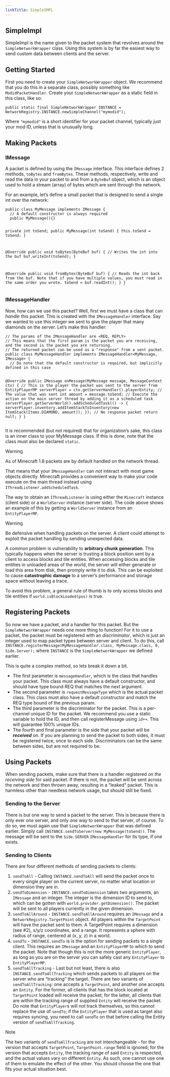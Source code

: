 ```yaml
---
linkTitle: SimpleIMPL
---
```


<article class="docs-entry">
<h1 id="simpleimpl">SimpleImpl<a class="headerlink" href="#simpleimpl" title="Permanent link"> </a></h1>
<p>SimpleImpl is the name given to the packet system that revolves around the <code>SimpleNetworkWrapper</code> class. Using this system is by far the easiest way to send custom data between clients and the server.</p>
<h2 id="getting-started">Getting Started<a class="headerlink" href="#getting-started" title="Permanent link"> </a></h2>
<p>First you need to create your <code>SimpleNetworkWrapper</code> object. We recommend that you do this in a separate class, possibly something like <code>ModidPacketHandler</code>. Create your <code>SimpleNetworkWrapper</code> as a static field in this class, like so:</p>
<pre class="highlight"><code class="language-java">public static final SimpleNetworkWrapper INSTANCE = NetworkRegistry.INSTANCE.newSimpleChannel("mymodid");</code></pre>

<p>Where <code>"mymodid"</code> is a short identifier for your packet channel, typically just your mod ID, unless that is unusually long.</p>
<h2 id="making-packets">Making Packets<a class="headerlink" href="#making-packets" title="Permanent link"> </a></h2>
<h3 id="imessage">IMessage<a class="headerlink" href="#imessage" title="Permanent link"> </a></h3>
<p>A packet is defined by using the <code>IMessage</code> interface. This interface defines 2 methods, <code>toBytes</code> and <code>fromBytes</code>. These methods, respectively, write and read the data in your packet to and from a <code>ByteBuf</code> object, which is an object used to hold a stream (array) of bytes which are sent through the network.</p>
<p>For an example, let&rsquo;s define a small packet that is designed to send a single int over the network:</p>
<pre class="highlight"><code class="language-java">public class MyMessage implements IMessage {
  // A default constructor is always required
  public MyMessage(){}

  private int toSend;
  public MyMessage(int toSend) {
    this.toSend = toSend;
  }

  @Override public void toBytes(ByteBuf buf) {
    // Writes the int into the buf
    buf.writeInt(toSend);
  }

  @Override public void fromBytes(ByteBuf buf) {
    // Reads the int back from the buf. Note that if you have multiple values, you must read in the same order you wrote.
    toSend = buf.readInt();
  }
}</code></pre>

<h3 id="imessagehandler">IMessageHandler<a class="headerlink" href="#imessagehandler" title="Permanent link"> </a></h3>
<p>Now, how can we use this packet? Well, first we must have a class that can <em>handle</em> this packet. This is created with the <code>IMessageHandler</code> interface. Say we wanted to use this integer we sent to give the player that many diamonds on the server. Let&rsquo;s make this handler:</p>
<pre class="highlight"><code class="language-java">// The params of the IMessageHandler are &lt;REQ, REPLY&gt;
// This means that the first param is the packet you are receiving, and the second is the packet you are returning.
// The returned packet can be used as a "response" from a sent packet.
public class MyMessageHandler implements IMessageHandler&lt;MyMessage, IMessage&gt; {
  // Do note that the default constructor is required, but implicitly defined in this case

  @Override public IMessage onMessage(MyMessage message, MessageContext ctx) {
    // This is the player the packet was sent to the server from
    EntityPlayerMP serverPlayer = ctx.getServerHandler().playerEntity;
    // The value that was sent
    int amount = message.toSend;
    // Execute the action on the main server thread by adding it as a scheduled task
    serverPlayer.getServerWorld().addScheduledTask(() -&gt; {
      serverPlayer.inventory.addItemStackToInventory(new ItemStack(Items.DIAMOND, amount));
    });
    // No response packet
    return null;
  }
}</code></pre>

<p>It is recommended (but not required) that for organization&rsquo;s sake, this class is an inner class to your MyMessage class. If this is done, note that the class must also be declared <code>static</code>.</p>
<div class="admonition warning">
<p class="admonition-title">Warning</p>
<p>As of Minecraft 1.8 packets are by default handled on the network thread.</p>
<p>That means that your <code>IMessageHandler</code> can <em>not</em> interact with most game objects directly.
Minecraft provides a convenient way to make your code execute on the main thread instead using <code>IThreadListener.addScheduledTask</code>.</p>
<p>The way to obtain an <code>IThreadListener</code> is using either the <code>Minecraft</code> instance (client side) or a <code>WorldServer</code> instance (server side). The code above shows an example of this by getting a <code>WorldServer</code> instance from an <code>EntityPlayerMP</code>.</p>
</div>
<div class="admonition warning">
<p class="admonition-title">Warning</p>
<p>Be defensive when handling packets on the server. A client could attempt to exploit the packet handling by sending unexpected data.</p>
<p>A common problem is vulnerability to <strong>arbitrary chunk generation</strong>. This typically happens when the server is trusting a block position sent by a client to access blocks and tile entities. When accessing blocks and tile entities in unloaded areas of the world, the server will either generate or load this area from disk, then promply write it to disk. This can be exploited to cause <strong>catastrophic damage</strong> to a server&rsquo;s performance and storage space without leaving a trace.</p>
<p>To avoid this problem, a general rule of thumb is to only access blocks and tile entities if <code>world.isBlockLoaded(pos)</code> is true.</p>
</div>
<h2 id="registering-packets">Registering Packets<a class="headerlink" href="#registering-packets" title="Permanent link"> </a></h2>
<p>So now we have a packet, and a handler for this packet. But the <code>SimpleNetworkWrapper</code> needs one more thing to function! For it to use a packet, the packet must be registered with an <em>discriminator</em>, which is just an integer used to map packet types between server and client. To do this, call <code>INSTANCE.registerMessage(MyMessageHandler.class, MyMessage.class, 0, Side.Server);</code> where <code>INSTANCE</code> is the <code>SimpleNetworkWrapper</code> we defined earlier.</p>
<p>This is quite a complex method, so lets break it down a bit.</p>
<ul>
<li>The first parameter is <code>messageHandler</code>, which is the class that handles your packet. This class must always have a default constructor, and should have type bound REQ that matches the next argument.</li>
<li>The second parameter is <code>requestMessageType</code> which is the actual packet class. This class must also have a default constructor and match the REQ type bound of the previous param.</li>
<li>The third parameter is the discriminator for the packet. This is a per-channel unique ID for the packet. We recommend you use a static variable to hold the ID, and then call registerMessage using <code>id++</code>. This will guarantee 100% unique IDs.</li>
<li>The fourth and final parameter is the side that your packet will be <strong><em>received</em></strong> on. If you are planning to send the packet to both sides, it must be registered twice, once to each side. Discriminators can be the same between sides, but are not required to be.</li>
</ul>
<h2 id="using-packets">Using Packets<a class="headerlink" href="#using-packets" title="Permanent link"> </a></h2>
<p>When sending packets, make sure that there is a handler registered <em>on the receiving side</em> for said packet. If there is not, the packet will be sent across the network and then thrown away, resulting in a &ldquo;leaked&rdquo; packet. This is harmless other than needless network usage, but should still be fixed.</p>
<h3 id="sending-to-the-server">Sending to the Server<a class="headerlink" href="#sending-to-the-server" title="Permanent link"> </a></h3>
<p>There is but one way to send a packet to the server. This is because there is only ever <em>one</em> server, and only <em>one</em> way to send to that server, of course. To do so, we must again use that <code>SimpleNetworkWrapper</code> that was defined earlier. Simply call <code>INSTANCE.sendToServer(new MyMessage(toSend))</code>. The message will be sent to the <code>Side.SERVER</code> <code>IMessageHandler</code> for its type, if one exists.</p>
<h3 id="sending-to-clients">Sending to Clients<a class="headerlink" href="#sending-to-clients" title="Permanent link"> </a></h3>
<p>There are four different methods of sending packets to clients:</p>
<ol>
<li><code>sendToAll</code> - Calling <code>INSTANCE.sendToAll</code> will send the packet once to every single player on the current server, no matter what location or dimension they are in.</li>
<li><code>sendToDimension</code> - <code>INSTANCE.sendToDimension</code> takes two arguments, an <code>IMessage</code> and an integer. The integer is the dimension ID to send to, which can be gotten with <code>world.provider.getDimension()</code>. The packet will be sent to all players currently in the given dimension.</li>
<li><code>sendToAllAround</code> - <code>INSTANCE.sendToAllAround</code> requires an <code>IMessage</code> and a <code>NetworkRegistry.TargetPoint</code> object. All players within the <code>TargetPoint</code> will have the packet sent to them. A TargetPoint requires a dimension (see #2), x/y/z coordinates, and a range. It represents a sphere with radius of range, centered at (x, y, z) in a world.</li>
<li><code>sendTo</code> - <code>INSTANCE.sendTo</code> is is the option for sending packets to a single client. This requires an <code>IMessage</code> and an <code>EntityPlayerMP</code> to which to send the packet. Note that though this is not the more generic <code>EntityPlayer</code>, as long as you are on the server you can safely cast any <code>EntityPlayer</code> to <code>EntityPlayerMP</code>.</li>
<li><code>sendToAllTracking</code> - Last but not least, there is also <code>INSTANCE.sendToAllTracking</code> which sends packets to all players on the server who are &ldquo;tracking&rdquo; the target. There are two variants of <code>sendToAllTracking</code>: one accepts a <code>TargetPoint</code>, and another one accepts an <code>Entity</code>. For the former, all clients that has the block located at <code>TargetPoint</code> loaded will receive the packet; for the latter, all clients that are within the tracking range of supplied <code>Entity</code> will receive the packet. Do note that <code>EntityPlayer</code>s will not track themselves, so this cannot replace the use of <code>sendTo</code>; if the <code>EntityPlayer</code> that is used as target also requires syncing, you need to call <code>sendTo</code> on that before calling the Entity version of <code>sendToAllTracking</code>.</li>
</ol>
<div class="admonition note">
<p class="admonition-title">Note</p>
<p>The two variants of <code>sendToAllTracking</code> are not interchangeable - for the version that accepts <code>TargetPoint</code>, <code>TargetPoint.range</code> field is ignored; for the version that accepts <code>Entity</code>, the tracking range of said <code>Entity</code> is respected, and the actual values vary on different <code>Entity</code>. As such, one cannot use one of them to emulate the effect of the other. You should choose the one that fits your actual situation best.</p>
</div>
</article>